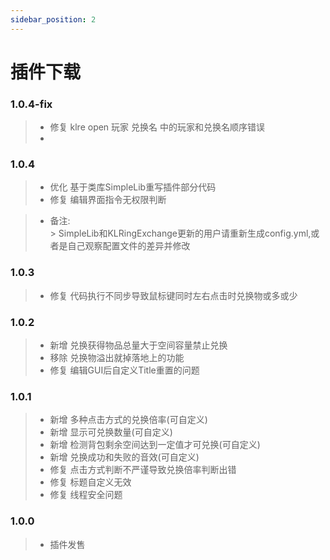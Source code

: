```yaml
---
sidebar_position: 2
---
```


# 插件下载

### 1.0.4-fix

> - 修复 klre open 玩家 兑换名 中的玩家和兑换名顺序错误
> -

### 1.0.4

> - 优化 基于类库SimpleLib重写插件部分代码
> - 修复 编辑界面指令无权限判断

> - 备注:  
    > SimpleLib和KLRingExchange更新的用户请重新生成config.yml,或者是自己观察配置文件的差异并修改

### 1.0.3

> - 修复 代码执行不同步导致鼠标键同时左右点击时兑换物或多或少

### 1.0.2

> - 新增 兑换获得物品总量大于空间容量禁止兑换
> - 移除 兑换物溢出就掉落地上的功能
> - 修复 编辑GUI后自定义Title重置的问题

### 1.0.1

> - 新增 多种点击方式的兑换倍率(可自定义)
> - 新增 显示可兑换数量(可自定义)
> - 新增 检测背包剩余空间达到一定值才可兑换(可自定义)
> - 新增 兑换成功和失败的音效(可自定义)
> - 修复 点击方式判断不严谨导致兑换倍率判断出错
> - 修复 标题自定义无效
> - 修复 线程安全问题

### 1.0.0

> - 插件发售
